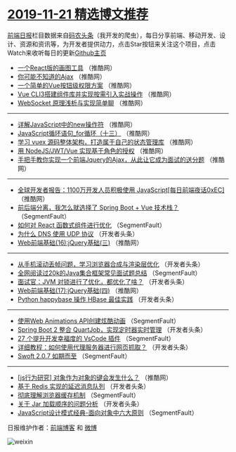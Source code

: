 # [2019-11-21 精选博文推荐](http://hao.caibaojian.com/date/2019/11/21)

[前端日报](http://caibaojian.com/c/news)栏目数据来自[码农头条](http://hao.caibaojian.com/)（我开发的爬虫），每日分享前端、移动开发、设计、资源和资讯等，为开发者提供动力，点击Star按钮来关注这个项目，点击Watch来收听每日的更新[Github主页](https://github.com/kujian/frontendDaily)
* [一个React版的画图工具](http://hao.caibaojian.com/131564.html) （推酷网）
* [你可能不知道的Ajax](http://hao.caibaojian.com/131567.html) （推酷网）
* [一个简单的Vue按钮级权限方案](http://hao.caibaojian.com/131553.html) （推酷网）
* [Vue CLI3搭建组件库并实现按需引入实战操作](http://hao.caibaojian.com/131562.html) （推酷网）
* [WebSocket 原理浅析与实现简单聊](http://hao.caibaojian.com/131566.html) （推酷网）

***
* [详解JavaScript中的new操作符](http://hao.caibaojian.com/131555.html) （推酷网）
* [JavaScript循环语句_for循环（十三）](http://hao.caibaojian.com/131558.html) （推酷网）
* [学习 vuex 源码整体架构，打造属于自己的状态管理库](http://hao.caibaojian.com/131560.html) （推酷网）
* [用 NodeJS/JWT/Vue 实现基于角色的授权](http://hao.caibaojian.com/131545.html) （推酷网）
* [手把手教你实现一个前端Jquery的Ajax，从此让它成为面试的送分题](http://hao.caibaojian.com/131561.html) （推酷网）

***
* [全球开发者报告：1100万开发人员积极使用 JavaScript[每日前端夜话0xEC]](http://hao.caibaojian.com/131546.html) （推酷网）
* [前后端分离，我怎么就选择了 Spring Boot + Vue 技术栈？](http://hao.caibaojian.com/131520.html) （SegmentFault）
* [如何对 React 函数式组件进行优化](http://hao.caibaojian.com/131511.html) （SegmentFault）
* [为什么 DNS 使用 UDP 协议](http://hao.caibaojian.com/131522.html) （开发者头条）
* [Web前端基础(16):jQuery基础(三)](http://hao.caibaojian.com/131570.html) （推酷网）

***
* [从手机滚动丢帧问题，学习浏览器合成与渲染层优化](http://hao.caibaojian.com/131533.html) （开发者头条）
* [全网阅读过20k的Java集合框架常见面试题总结](http://hao.caibaojian.com/131512.html) （SegmentFault）
* [面试官：JVM 对锁进行了优化，都优化了啥？](http://hao.caibaojian.com/131523.html) （开发者头条）
* [Web前端基础(17):jQuery基础(四)](http://hao.caibaojian.com/131573.html) （推酷网）
* [Python happybase 操作 HBase 最佳实践](http://hao.caibaojian.com/131534.html) （开发者头条）

***
* [使用Web Animations API创建炫酷动画](http://hao.caibaojian.com/131513.html) （SegmentFault）
* [Spring Boot 2 整合 QuartJob，实现定时器实时管理](http://hao.caibaojian.com/131524.html) （开发者头条）
* [27 个提升开发幸福度的 VsCode 插件](http://hao.caibaojian.com/131503.html) （SegmentFault）
* [​详细教程：如何使用代理服务器进行网页抓取？](http://hao.caibaojian.com/131535.html) （开发者头条）
* [Swoft 2.0.7 如期而至](http://hao.caibaojian.com/131514.html) （SegmentFault）

***
* [[js行为研究] 对象作为对象的键会发生什么？](http://hao.caibaojian.com/131559.html) （推酷网）
* [基于 Redis 实现的延迟消息队列](http://hao.caibaojian.com/131525.html) （开发者头条）
* [彻底理解浏览器缓存机制](http://hao.caibaojian.com/131504.html) （SegmentFault）
* [关于 Jar 加载顺序的问题分析](http://hao.caibaojian.com/131536.html) （开发者头条）
* [JavaScript设计模式经典-面向对象中六大原则](http://hao.caibaojian.com/131515.html) （SegmentFault）

日报维护作者：[前端博客](http://caibaojian.com/) 和 [微博](http://caibaojian.com/go/weibo)

![weixin](https://user-images.githubusercontent.com/3055447/38468989-651132ac-3b80-11e8-8e6b-15122322a9d7.png)